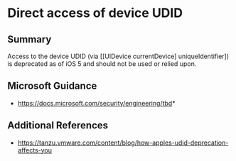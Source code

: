 # Direct access of device UDID

## Summary

Access to the device UDID (via [[UIDevice currentDevice] uniqueIdentifier]) is deprecated as of 
iOS 5 and should not be used or relied upon.

## Microsoft Guidance

* https://docs.microsoft.com/security/engineering/tbd*

## Additional References

* https://tanzu.vmware.com/content/blog/how-apples-udid-deprecation-affects-you